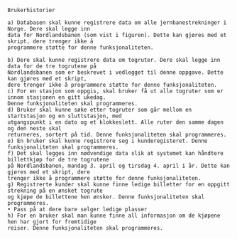     Brukerhistorier

    a) Databasen skal kunne registrere data om alle jernbanestrekninger i Norge. Dere skal legge inn
    data for Nordlandsbanen (som vist i figuren). Dette kan gjøres med et skript, dere trenger ikke å
    programmere støtte for denne funksjonaliteten.

    b) Dere skal kunne registrere data om togruter. Dere skal legge inn data for de tre togrutene på
    Nordlandsbanen som er beskrevet i vedlegget til denne oppgave. Dette kan gjøres med et skript,
    dere trenger ikke å programmere støtte for denne funksjonaliteten.
    c) For en stasjon som oppgis, skal bruker få ut alle togruter som er innom stasjonen en gitt ukedag.
    Denne funksjonaliteten skal programmeres.
    d) Bruker skal kunne søke etter togruter som går mellom en startstasjon og en sluttstasjon, med
    utgangspunkt i en dato og et klokkeslett. Alle ruter den samme dagen og den neste skal
    returneres, sortert på tid. Denne funksjonaliteten skal programmeres.
    e) En bruker skal kunne registrere seg i kunderegisteret. Denne funksjonaliteten skal programmeres.
    f) Det skal legges inn nødvendige data slik at systemet kan håndtere billettkjøp for de tre togrutene
    på Nordlandsbanen, mandag 3. april og tirsdag 4. april i år. Dette kan gjøres med et skript, dere
    trenger ikke å programmere støtte for denne funksjonaliteten.
    g) Registrerte kunder skal kunne finne ledige billetter for en oppgitt strekning på en ønsket togrute
    og kjøpe de billettene hen ønsker. Denne funksjonaliteten skal programmeres.
    • Pass på at dere bare selger ledige plasser
    h) For en bruker skal man kunne finne all informasjon om de kjøpene hen har gjort for fremtidige
    reiser. Denne funksjonaliteten skal programmeres.
